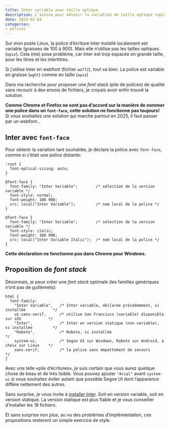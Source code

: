 ```yaml
---
title: Inter variable avec taille optique
description: L’astuce pour obtenir la variation de taille optique (opsz) dans son navigateur avec une polices locale. Avec exemple de code et proposition de font stack.
date: 2025-02-04
categories:
- polices
---
```


Sur mon poste Linux, la police d’écriture Inter installé localement est variable (graisses de 100 à 900).
Mais elle n’utilise pas les tailles optiques (`opsz`).
Cela (me) pose problème, car Inter est trop espacée en grande taille, pour les titres et les intertitres.

Si j’utilise Inter en webfont (fichier `woff2`), tout va bien.
La police est variable en graisse (`wght`) comme en taille (`opsz`)

Dans ma recherche pour proposer une *font stack* (pile de polices) de qualité sans recourir à des envois de fichiers, je croyais avoir enfin trouvé la solution.

**Comme Chrome et Firefox ne sont pas d’accord sur la manière de nommer une police dans un `font-face`, cette solution ne fonctionne pas toujours!**
Si vous souhaitez une solution qui marche partout en 2025, il faut passer par un webfont...

## Inter avec `font-face`

Pour obtenir la variation tant souhaitée, je déclare la police avec `font-face`, comme si c’était une police distante:

```
:root {
  font-optical-sizing: auto;
}

@font-face {
  font-family: "Inter Variable";        /* sélection de la version variable */
  font-style: normal;
  font-weight: 100 900;
  src: local("Inter Variable");         /* nom local de la police */
}

@font-face {
  font-family: "Inter Variable";        /* sélection de la version variable */
  font-style: italic;
  font-weight: 100 900;
  src: local("Inter Variable Italic");  /* nom local de la police */
}
``` 

**Cette déclaration ne fonctionne pas dans Chrome pour Windows.**

## Proposition de *font stack*

Désormais, je peux créer une *font stack* optimale (les familles génériques n’ont pas de guillemets):

```
html {
  font-family: 
    "Inter Variable",   /* Inter variable, déclarée précédemment, si installée            */
    ui-sans-serif,      /* utilise San Francisco (variable) disponible sur iOS            */
    "Inter",            /* Inter en version statique (non variable), si installée         */
    "Roboto",           /* Roboto, si installée                                           */
    system-ui,          /* Segoe UI sur Windows, Roboto sur Android, à choix sur Linux    */
    sans-serif;         /* la police sans empattement de secours                          */
}
```

Avec une telle «pile d’écritures», je suis certain que vous aurez quelque chose de beau et de très lisible.
Vous pouvez ajouter `"Arial"` avant `system-ui` si vous souhaitez éviter autant que possible Segoe UI dont l’apparence diffère nettement des autres.

Sans surprise, je vous invite à [installer Inter](https://rsms.me/inter/download/).
Soit en version variable, soit en version statique.
La version statique est plus fiable et je vous conseiller d’installer les 18 fichiers.

Et sans surprise non plus, au vu des problèmes d’implémentation, ces propositions resteront un simple exercice de style.
